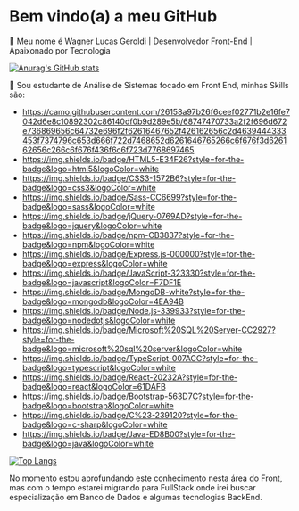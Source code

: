# Bem vindo(a) a meu GitHub

:rocket: Meu nome é Wagner Lucas Geroldi | Desenvolvedor Front-End | Apaixonado por Tecnologia

[![Anurag's GitHub stats](https://github-readme-stats.vercel.app/api?username=WagnerGeroldi)](https://github.com/WagnerGeroldi/github-readme-stats)

:rocket: Sou estudante de Análise de Sistemas focado em Front End, minhas Skills são:


* https://camo.githubusercontent.com/26158a97b26f6ceef02771b2e16fe7042d6e8c10892302c86140df0b9d289e5b/68747470733a2f2f696d672e736869656c64732e696f2f62616467652f426162656c2d4639444333453f7374796c653d666f722d7468652d6261646765266c6f676f3d626162656c266c6f676f436f6c6f723d7768697465
* https://img.shields.io/badge/HTML5-E34F26?style=for-the-badge&logo=html5&logoColor=white
* https://img.shields.io/badge/CSS3-1572B6?style=for-the-badge&logo=css3&logoColor=white
* https://img.shields.io/badge/Sass-CC6699?style=for-the-badge&logo=sass&logoColor=white
* https://img.shields.io/badge/jQuery-0769AD?style=for-the-badge&logo=jquery&logoColor=white
* https://img.shields.io/badge/npm-CB3837?style=for-the-badge&logo=npm&logoColor=white
* https://img.shields.io/badge/Express.js-000000?style=for-the-badge&logo=express&logoColor=white
* https://img.shields.io/badge/JavaScript-323330?style=for-the-badge&logo=javascript&logoColor=F7DF1E
* https://img.shields.io/badge/MongoDB-white?style=for-the-badge&logo=mongodb&logoColor=4EA94B
* https://img.shields.io/badge/Node.js-339933?style=for-the-badge&logo=nodedotjs&logoColor=white
* https://img.shields.io/badge/Microsoft%20SQL%20Server-CC2927?style=for-the-badge&logo=microsoft%20sql%20server&logoColor=white
* https://img.shields.io/badge/TypeScript-007ACC?style=for-the-badge&logo=typescript&logoColor=white
* https://img.shields.io/badge/React-20232A?style=for-the-badge&logo=react&logoColor=61DAFB
* https://img.shields.io/badge/Bootstrap-563D7C?style=for-the-badge&logo=bootstrap&logoColor=white
* https://img.shields.io/badge/C%23-239120?style=for-the-badge&logo=c-sharp&logoColor=white
* https://img.shields.io/badge/Java-ED8B00?style=for-the-badge&logo=java&logoColor=white

[![Top Langs](https://github-readme-stats.vercel.app/api/top-langs/?username=WagnerGeroldi&layout=compact)](https://github.com/WagnerGeroldi/github-readme-stats)


No momento estou aprofundando este conhecimento nesta área do Front, mas com o tempo estarei migrando para FullStack onde irei buscar especialização em Banco de Dados e algumas tecnologias BackEnd.

